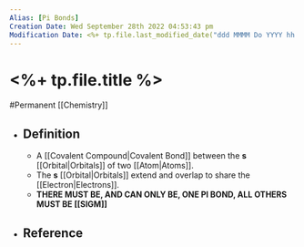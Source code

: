```yaml
---
Alias: [Pi Bonds]
Creation Date: Wed September 28th 2022 04:53:43 pm 
Modification Date: <%+ tp.file.last_modified_date("ddd MMMM Do YYYY hh:mm:ss a") %>
---
```

# <%+ tp.file.title %>
#Permanent [[Chemistry]]

- ## Definition
	- A [[Covalent Compound|Covalent Bond]] between the **s** [[Orbital|Orbitals]] of two [[Atom|Atoms]].
	- The **s** [[Orbital|Orbitals]] extend and overlap to share the [[Electron|Electrons]].
	- **THERE MUST BE, AND CAN ONLY BE, ONE PI BOND, ALL OTHERS MUST BE [[SIGM]]**
- ## Reference
